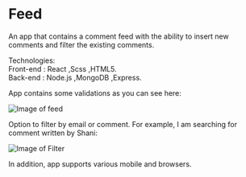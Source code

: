 # Feed
An app that contains a comment feed with the ability to insert new comments and filter the existing comments.

Technologies:\
Front-end : React ,Scss  ,HTML5.\
Back-end : Node.js ,MongoDB ,Express.

App contains some validations as you can see here:

![Image of feed](https://res.cloudinary.com/dtwqtpteb/image/upload/v1583350560/bush4ev7ymvhiglqbpof.png)

Option to filter by email or comment. For example, I am searching for comment written by Shani:

![Image of Filter](https://res.cloudinary.com/dtwqtpteb/image/upload/v1583350755/nypxlqukrhksqwwlid1u.png)


In addition, app supports various mobile and browsers.
